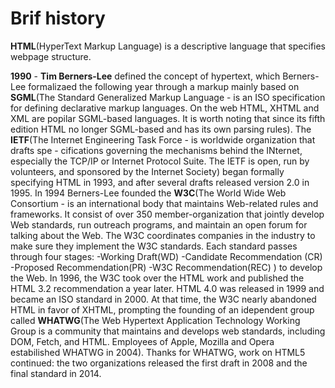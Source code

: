 # Brif history
**HTML**(HyperText Markup Language) is a descriptive language that specifies webpage structure.

**1990** - **Tim Berners-Lee** defined the concept of hypertext, which Berners-Lee formalizaed
the following year through a markup mainly based on **SGML**(The Standard Generalized Markup 
Language - is an ISO specification for defining declarative markup languages. On the web HTML,
XHTML and XML are popilar SGML-based languages. It is worth noting that since its fifth edition
HTML no longer SGML-based and has its own parsing rules).
The **IETF**(The Internet Engineering Task Force - is worldwide organization that drafts spe -
cifications governing the mechanisms behind the INternet, especially the TCP/IP or Internet
Protocol Suite. The IETF is open, run by volunteers, and sponsored by the Internet Society)
began formally specifying HTML in 1993, and after several drafts released version 2.0 in 1995.
In 1994 Berners-Lee founded the **W3C**(The World Wide Web Consortium - is an international 
body that maintains Web-related rules and frameworks. It consist of over 350 member-organization
that jointly develop Web standards, run outreach programs, and maintain an open forum for talking
about the Web. The W3C coordinates companies in the industry to make sure they implement the W3C
standards. Each standard passes through four stages:
-Working Draft(WD)
-Candidate Recommendation (CR)
-Proposed Recommendation(PR)
-W3C Recommendation(REC)
) to develop the Web. In 1996, the W3C took over the HTML work and published the HTML 3.2 
recommendation a year later. HTML 4.0 was released in 1999 and became an ISO standard in 2000.
At that time, the W3C nearly abandoned HTML in favor of XHTML, prompting the founding of an
idependent group called **WHATWG**(The Web Hypertext Application Technology Working Group is
a community that maintains and develops web standards, including DOM, Fetch, and HTML. Employees
of Apple, Mozilla and Opera estabilished WHATWG in 2004). Thanks for WHATWG, work on HTML5
continued: the two organizations released the first draft in 2008 and the final standard in 2014.
 

